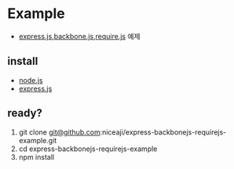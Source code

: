 # Example

* [express.js](http://expressjs.com/),[backbone.js](http://backbonejs.org/),[require.js](http://requirejs.org/) 예제

## install

* [node.js](http://nodejs.org/)
* [express.js](http://expressjs.com/)

## ready?

1. git clone git@github.com:niceaji/express-backbonejs-requirejs-example.git
1. cd express-backbonejs-requirejs-example
1. npm install


